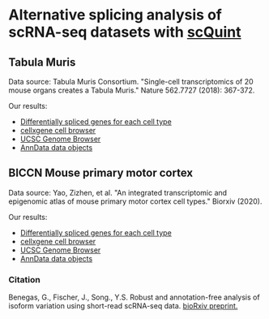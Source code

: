 # Alternative splicing analysis of scRNA-seq datasets with [scQuint](https://github.com/songlab-cal/scquint)

## Tabula Muris
Data source: Tabula Muris Consortium. "Single-cell transcriptomics of 20 mouse organs creates a Tabula Muris." Nature 562.7727 (2018): 367-372.

Our results:
- [Differentially spliced genes for each cell type](https://github.com/songlab-cal/scquint-analysis/tree/main/tabula_muris/output/differential_splicing/tissue_cell_type)
- [cellxgene cell browser](https://scquint.ds.czbiohub.org/tabula-muris/)
- [UCSC Genome Browser](https://genome.ucsc.edu/s/gbenegas/tabulamuris)
- [AnnData data objects](https://figshare.com/articles/dataset/scQuint_data_objects_-_Tabula_Muris/14471904)

## BICCN Mouse primary motor cortex
Data source:  Yao, Zizhen, et al. "An integrated transcriptomic and epigenomic atlas of mouse primary motor cortex cell types." Biorxiv (2020).

Our results:
- [Differentially spliced genes for each cell type](https://github.com/songlab-cal/scquint-analysis/tree/main/cortex/output/diff_spl/subclass_label)
- [cellxgene cell browser](https://scquint.ds.czbiohub.org/BICCN-mouse-primary-motor-cortex/)
- [UCSC Genome Browser](https://genome.ucsc.edu/s/gbenegas/primarymotorcortex)
- [AnnData data objects](https://figshare.com/articles/dataset/scQuint_data_objects_-_Mouse_primary_motor_cortex_BICCN_/14471754)

### Citation
Benegas, G., Fischer, J., Song., Y.S. Robust and annotation-free analysis of isoform variation using short-read scRNA-seq data. 
[bioRxiv preprint.](https://www.biorxiv.org/content/10.1101/2021.04.27.441683v1)
